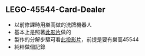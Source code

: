## LEGO-45544-Card-Dealer

- 以前修課時用樂高做的洗牌機器人
- 基本上是照著[此影片](https://www.youtube.com/watch?v=PG42nn837ko)做的
- 製作的分解步驟可看[此投影片](https://docs.google.com/presentation/d/1JkQpHnebYQHOuGLuedqR0Verd2-iVnDa/edit?usp=sharing&ouid=113624610334893535813&rtpof=true&sd=true)，前提是要有樂高45544
- 純粹做個記錄
